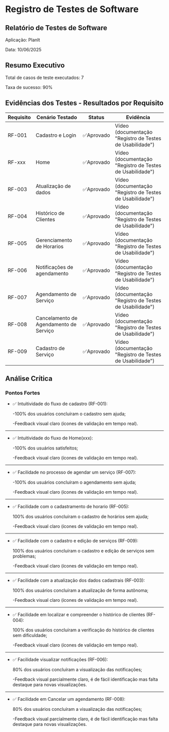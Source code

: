 # Registro de Testes de Software

## Relatório de Testes de Software
Aplicação: PlanIt

Data: 10/06/2025

## Resumo Executivo
Total de casos de teste executados: 7

Taxa de sucesso: 90%


## Evidências dos Testes - Resultados por Requisito

| Requisito | Cenário Testado | Status | Evidência|
|-----------|-----------------| ------ |----------|
| RF-001 | Cadastro e Login | ✅Aprovado | Vídeo (documentação "Registro de Testes de Usabilidade") |
| RF-xxx | Home | ✅Aprovado | Vídeo (documentação "Registro de Testes de Usabilidade") |
| RF-003 | Atualização de dados | ✅Aprovado | Vídeo (documentação "Registro de Testes de Usabilidade") |
| RF-004 | Histórico de Clientes | ✅Aprovado | Vídeo (documentação "Registro de Testes de Usabilidade") |
| RF-005 | Gerenciamento de Horarios | ✅Aprovado | Vídeo (documentação "Registro de Testes de Usabilidade") |
| RF-006 | Notificações de agendamento | ✅Aprovado | Vídeo (documentação "Registro de Testes de Usabilidade") |
| RF-007 | Agendamento de Serviço | ✅Aprovado | Vídeo (documentação "Registro de Testes de Usabilidade") |
| RF-008 | Cancelamento de Agendamento de Serviço | ✅Aprovado | Vídeo (documentação "Registro de Testes de Usabilidade") |
| RF-009 | Cadastro de Serviço | ✅Aprovado | Vídeo (documentação "Registro de Testes de Usabilidade") |

## Análise Crítica
### Pontos Fortes
* ✅ Intuitividade do fluxo de cadastro (RF-001):

    -100% dos usuários concluíram o cadastro sem ajuda;
    
    -Feedback visual claro (ícones de validação em tempo real).


---


* ✅ Intuitividade do fluxo de Home(xxx):

    -100% dos usuários satisfeitos;
    
    -Feedback visual claro (ícones de validação em tempo real).


---



* ✅ Facilidade no processo de agendar um serviço (RF-007):

    -100% dos usuários concluíram o agendamento sem ajuda;
    
    -Feedback visual claro (ícones de validação em tempo real).


---



* ✅ Facilidade com o cadastramento de horario (RF-005):

    100% dos usuários concluíram o cadastro de horários sem ajuda;
    
    -Feedback visual claro (ícones de validação em tempo real).


---



* ✅ Facilidade com o cadastro e edição de serviços (RF-009):

    100% dos usuários concluíram o cadastro e edição de serviços sem problemas;
    
    -Feedback visual claro (ícones de validação em tempo real).


---



* ✅ Facilidade com a atualização dos dados cadastrais (RF-003):

    100% dos usuários concluíram a atualização de forma autônoma;
    
    -Feedback visual claro (ícones de validação em tempo real).


---


* ✅ Facilidade em localizar e compreender o histórico de clientes (RF-004):

    100% dos usuários concluíram a verificação do histórico de clientes sem dificuldade;
    
    -Feedback visual claro (ícones de validação em tempo real).


---


* ✅ Facilidade visualizar notificações (RF-006):

    80% dos usuários concluíram a visualização das notificações;
    
    -Feedback visual parcialmente claro, é de fácil identificação mas falta destaque para novas visualizações.



---


* ✅ Facilidade em Cancelar um agendamento (RF-008):

    80% dos usuários concluíram a visualização das notificações;
    
    -Feedback visual parcialmente claro, é de fácil identificação mas falta destaque para novas visualizações.
